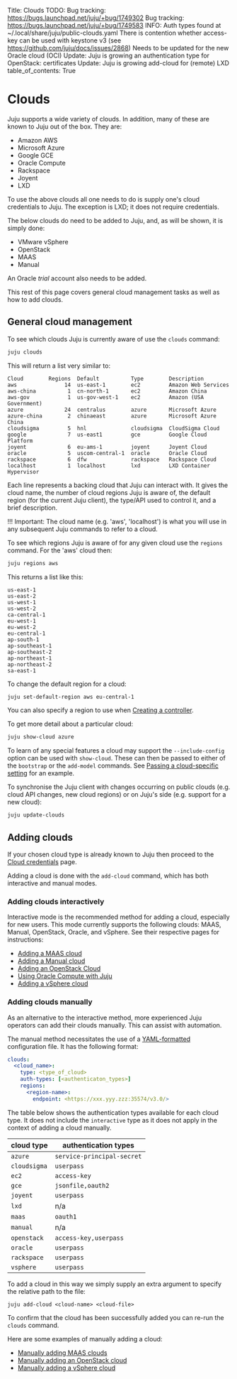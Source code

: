 Title: Clouds
TODO:  Bug tracking: https://bugs.launchpad.net/juju/+bug/1749302
       Bug tracking: https://bugs.launchpad.net/juju/+bug/1749583
       INFO: Auth types found at ~/.local/share/juju/public-clouds.yaml
       There is contention whether access-key can be used with keystone v3 (see https://github.com/juju/docs/issues/2868)
       Needs to be updated for the new Oracle cloud (OCI)
       Update: Juju is growing an authentication type for OpenStack: certificates
       Update: Juju is growing add-cloud for (remote) LXD
table_of_contents: True

# Clouds

Juju supports a wide variety of clouds. In addition, many of these are known to
Juju out of the box. They are:

 - Amazon AWS
 - Microsoft Azure
 - Google GCE
 - Oracle Compute
 - Rackspace
 - Joyent
 - LXD

To use the above clouds all one needs to do is supply one's cloud credentials
to Juju. The exception is LXD; it does not require credentials.

The below clouds do need to be added to Juju, and, as will be shown, it is
simply done:

 - VMware vSphere
 - OpenStack
 - MAAS
 - Manual

An Oracle *trial* account also needs to be added.

This rest of this page covers general cloud management tasks as well as how to
add clouds.

## General cloud management

To see which clouds Juju is currently aware of use the `clouds` command:

```bash
juju clouds
```

This will return a list very similar to:

```no-highlight
Cloud        Regions  Default          Type        Description
aws               14  us-east-1        ec2         Amazon Web Services
aws-china          1  cn-north-1       ec2         Amazon China
aws-gov            1  us-gov-west-1    ec2         Amazon (USA Government)
azure             24  centralus        azure       Microsoft Azure
azure-china        2  chinaeast        azure       Microsoft Azure China
cloudsigma         5  hnl              cloudsigma  CloudSigma Cloud
google             7  us-east1         gce         Google Cloud Platform
joyent             6  eu-ams-1         joyent      Joyent Cloud
oracle             5  uscom-central-1  oracle      Oracle Cloud
rackspace          6  dfw              rackspace   Rackspace Cloud
localhost          1  localhost        lxd         LXD Container Hypervisor
```

Each line represents a backing cloud that Juju can interact with. It gives the
cloud name, the number of cloud regions Juju is aware of, the default region
(for the current Juju client), the type/API used to control it, and a brief
description.

!!! Important:
    The cloud name (e.g. 'aws', 'localhost') is what you will use in any
    subsequent Juju commands to refer to a cloud.

To see which regions Juju is aware of for any given cloud use the `regions`
command. For the 'aws' cloud then:

```bash
juju regions aws
```

This returns a list like this:
  
```no-highlight
us-east-1
us-east-2
us-west-1
us-west-2
ca-central-1
eu-west-1
eu-west-2
eu-central-1
ap-south-1
ap-southeast-1
ap-southeast-2
ap-northeast-1
ap-northeast-2
sa-east-1
```

To change the default region for a cloud:

```bash
juju set-default-region aws eu-central-1
```

You can also specify a region to use when
[Creating a controller][controllers-creating].

To get more detail about a particular cloud:

```bash
juju show-cloud azure
```

To learn of any special features a cloud may support the `--include-config`
option can be used with `show-cloud`. These can then be passed to either of the
`bootstrap` or the `add-model` commands. See
[Passing a cloud-specific setting][controllers-creating-include-config] for
an example.

To synchronise the Juju client with changes occurring on public clouds (e.g.
cloud API changes, new cloud regions) or on Juju's side (e.g. support for a new
cloud):

```bash
juju update-clouds
```

## Adding clouds

If your chosen cloud type is already known to Juju then proceed to the
[Cloud credentials][credentials] page.

Adding a cloud is done with the `add-cloud` command, which has both interactive
and manual modes.

### Adding clouds interactively

Interactive mode is the recommended method for adding a cloud, especially for
new users. This mode currently supports the following clouds: MAAS, Manual,
OpenStack, Oracle, and vSphere. See their respective pages for instructions:

 - [Adding a MAAS cloud][clouds-maas-adding]
 - [Adding a Manual cloud][clouds-manual-adding]
 - [Adding an OpenStack Cloud][clouds-openstack-adding]
 - [Using Oracle Compute with Juju][clouds-oracle]
 - [Adding a vSphere cloud][clouds-vsphere-adding]

### Adding clouds manually

As an alternative to the interactive method, more experienced Juju operators
can add their clouds manually. This can assist with automation.

The manual method necessitates the use of a [YAML-formatted][yaml]
configuration file. It has the following format:

```yaml
clouds:
  <cloud_name>:
    type: <type_of_cloud>
    auth-types: [<authenticaton_types>]
    regions:
      <region-name>:
        endpoint: <https://xxx.yyy.zzz:35574/v3.0/>
```

The table below shows the authentication types available for each cloud type.
It does not include the `interactive` type as it does not apply in the context
of adding a cloud manually.

| cloud type      | authentication types            |
|-----------------|---------------------------------|
`azure`		  | `service-principal-secret`
`cloudsigma`	  | `userpass`
`ec2`		  | `access-key`
`gce`		  | `jsonfile,oauth2`
`joyent`	  | `userpass`
`lxd`		  | n/a
`maas`		  | `oauth1`
`manual`	  | n/a
`openstack` 	  | `access-key,userpass`
`oracle`	  | `userpass`
`rackspace`	  | `userpass`
`vsphere`	  | `userpass`

To add a cloud in this way we simply supply an extra argument to specify the
relative path to the file:
 
`juju add-cloud <cloud-name> <cloud-file>`

To confirm that the cloud has been successfully added you can re-run the
`clouds` command.

Here are some examples of manually adding a cloud:

 - [Manually adding MAAS clouds][clouds-maas-manual]
 - [Manually adding an OpenStack cloud][clouds-openstack-manual]
 - [Manually adding a vSphere cloud][clouds-vsphere-manual]


<!-- LINKS -->

[credentials]: ./credentials.md
[clouds-lxd]: ./clouds-LXD.md
[clouds-maas]: ./clouds-maas.md
[clouds-manual]: ./clouds-manual.md
[clouds-maas-add-credentials]: ./clouds-maas.md#add-credentials
[clouds-openstack]: ./help-openstack.md
[clouds-oracle]: ./help-oracle.md
[yaml]: http://www.yaml.org/spec/1.2/spec.html
[controllers-creating]: ./controllers-creating.md
[controllers-creating-include-config]: ./controllers-creating.md#passing-a-cloud-specific-setting
[clouds-vsphere-adding]: ./help-vmware.md#adding-a-vsphere-cloud
[clouds-openstack-adding]: ./help-openstack.md#adding-an-openstack-cloud
[clouds-maas-adding]: ./clouds-maas.md#adding-a-maas-cloud
[clouds-manual-adding]: ./clouds-manual.md#adding-a-manual-cloud
[clouds-maas-manual]: ./clouds-maas.md#manually-adding-maas-clouds
[clouds-openstack-manual]: ./help-openstack.md#manually-adding-an-openstack-cloud
[clouds-vsphere-manual]: ./help-vmware.md#manually-adding-a-vsphere-cloud
